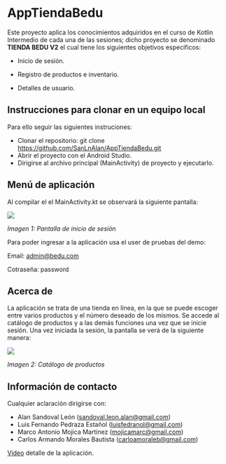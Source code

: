# AppTiendaBedu

Este proyecto aplica los conocimientos adquiridos en el curso de Kotlin Intermedio de cada una de las sesiones; dicho proyecto se denominado **TIENDA BEDU V2** el cual tiene los siguientes objetivos especificos:

* Inicio de sesión.

* Registro de productos e inventario.

* Detalles de usuario.


## Instrucciones para clonar en un equipo local

Para ello seguir las siguientes instruciones:

* Clonar el repositorio: git clone https://github.com/SanLnAlan/AppTiendaBedu.git
* Abrir el proyecto con el Android Studio.
* Dirigirse al archivo principal (MainActivity) de proyecto y ejecutarlo.


## Menú de aplicación

Al compilar el el MainActivity.kt se observará la siguiente pantalla:

![](https://github.com/SanLnAlan/AppTiendaBedu/blob/main/Im%C3%A1genes_TiendaBedu/login_TiendaBedu.jpeg)

*Imagen 1: Pantalla de inicio de sesión*


Para poder ingresar a la aplicación usa el user de pruebas del demo:

Email: admin@bedu.com

Cotraseña: password


## Acerca de

La aplicación se trata de una tienda en línea, en la que se puede escoger entre varios productos y el número deseado de los mismos. Se accede al catálogo de productos y a las demás funciones una vez que se inicie sesión. Una vez iniciada la sesión, la pantalla se verá de la siguiente manera:

![](https://github.com/SanLnAlan/AppTiendaBedu/blob/main/Im%C3%A1genes_TiendaBedu/catalogo_TiendaBedu.jpeg)

*Imagen 2: Catálogo de productos*


## Información de contacto


Cualquier aclaración dirigirse con:

* Alan Sandoval León (sandoval.leon.alan@gmail.com)
* Luis Fernando Pedraza Estañol (luisfedranol@gmail.com)
* Marco Antonio Mojica Martinez (mojicamarc@gmail.com)
* Carlos Armando Morales Bautista (carloamoraleb@gmail.com)


[Video](https://drive.google.com/file/d/1SFgEwrkA0YMekmG8rYv0nF1wP5dVsUny/view?usp=share_link) detalle de la aplicación.
